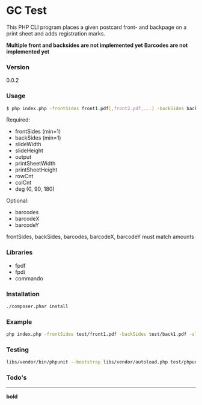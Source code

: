 # GC Test
This PHP CLI program places a given postcard front- and backpage on a print sheet and adds registration marks. 

**Multiple front and backsides are not implemented yet**
**Barcodes are not implemented yet**
### Version
0.0.2

### Usage

```sh
$ php index.php -frontSides front1.pdf[,front2.pdf,...] -backSides back1.pdf[,back2.pdf,...] -slideWidth 100 -slideHeight 200 -output out.pdf -printSheetWidth 460 -printSheetHeight 320 -colCnt 3 -rowCnt 2 -deg 0 -barcodes code1.pdf[,code2.pdf,...] -barcodeX 123 -barcodeY 123
```

Required:
* frontSides (min=1)
* backSides (min=1)
* slideWidth
* slideHeight
* output
* printSheetWidth
* printSheetHeight
* rowCnt
* colCnt
* deg (0, 90, 180)

Optional:

* barcodes
* barcodeX
* barcodeY

frontSides, backSides, barcodes, barcodeX, barcodeY must match amounts 

### Libraries

* fpdf
* fpdi
* commando

### Installation

```sh
./composer.phar install
```

### Example
```sh
php index.php -frontSides test/front1.pdf -backSides test/back1.pdf -slideWidth 109 -slideHeight 152 -output test/out.pdf -printSheetWidth 460 -printSheetHeight 320 -colCnt 3 -rowCnt 2 -deg 0
```

### Testing
```sh
libs/vendor/bin/phpunit --bootstrap libs/vendor/autoload.php test/phpunit/tests.php
```

### Todo's

----
**bold**
